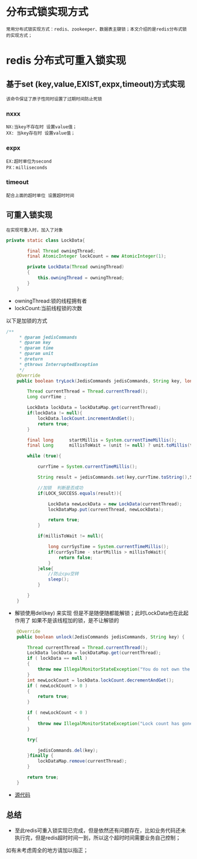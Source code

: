 # 分布式锁实现方式
    常用分布式锁实现方式：redis、zookeeper、数据表主键锁；本文介绍的是redis分布式锁的实现方式；
# redis 分布式可重入锁实现
## 基于set (key,value,EXIST,expx,timeout)方式实现
    该命令保证了原子性同时设置了过期时间防止死锁
### nxxx 
    NX:当key不存在时 设置value值；
    XX: 当key存在时 设置value值；
### expx
    EX:超时单位为second 
    PX：milliseconds
### timeout
    配合上面的超时单位 设置超时时间
## 可重入锁实现
    在实现可重入时，加入了对象
```java
private static class LockData{

        final Thread owningThread;
        final AtomicInteger lockCount = new AtomicInteger(1);

        private LockData(Thread owningThread)
        {
            this.owningThread = owningThread;
        }
    }
```
- owningThread:锁的线程拥有者
- lockCount:当前线程锁的次数

以下是加锁的方式
```java
/**
     * @param jedisCommands
     * @param key
     * @param time
     * @param unit
     * @return
     * @throws InterruptedException
     */
    @Override
    public boolean tryLock(JedisCommands jedisCommands, String key, long time, TimeUnit unit) throws InterruptedException {

        Thread currentThread = Thread.currentThread();
        Long currTime ;

        LockData lockData = lockDataMap.get(currentThread);
        if(lockData != null){
            lockData.lockCount.incrementAndGet();
            return true;
        }

        final long      startMillis = System.currentTimeMillis();
        final Long      millisToWait = (unit != null) ? unit.toMillis(time) : null;

        while (true){

            currTime = System.currentTimeMillis();

            String result = jedisCommands.set(key,currTime.toString(),SET_IF_NOT_EXIST,SET_WITH_EXPIRE_TIME,overtime);

            //加锁  判断是否成功
            if(LOCK_SUCCESS.equals(result)){

                LockData newLockData = new LockData(currentThread);
                lockDataMap.put(currentThread, newLockData);

                return true;
            }

            if(millisToWait != null){

                long currSysTime = System.currentTimeMillis();
                if(currSysTime - startMillis > millisToWait){
                    return false;
                }
            }else{
                //防止cpu空转
                sleep();
            }

        }
    }
```

- 解锁使用del(key) 来实现 但是不是随便随都能解锁；此时LockData也在此起作用了 如果不是该线程加的锁，是不让解锁的
```java
    @Override
    public boolean unlock(JedisCommands jedisCommands, String key) {

        Thread currentThread = Thread.currentThread();
        LockData lockData = lockDataMap.get(currentThread);
        if ( lockData == null )
        {
            throw new IllegalMonitorStateException("You do not own the lock: " + key + " currThread:" + currentThread );
        }
        int newLockCount = lockData.lockCount.decrementAndGet();
        if ( newLockCount > 0 )
        {
            return true;
        }

        if ( newLockCount < 0 )
        {
            throw new IllegalMonitorStateException("Lock count has gone negative for lock: " + key);
        }

        try{

            jedisCommands.del(key);
        }finally {
            lockDataMap.remove(currentThread);
        }

        return true;
    }
```
- [源代码](https://github.com/werwolfGu/springboot-demo/blob/master/api/src/main/java/com/guce/redis/lock/impl/InterProcessRedisMutexLock.java)
## 总结
- 至此redis可重入锁实现已完成，但是依然还有问题存在，比如业务代码还未执行完，但是redis超时时间一到，所以这个超时时间需要业务自己控制；

如有未考虑周全的地方请加以指正；

